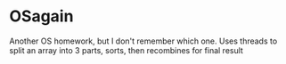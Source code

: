 # OSagain
Another OS homework, but I don't remember which one.  Uses threads to split an array into 3 parts, sorts, then recombines for final result
